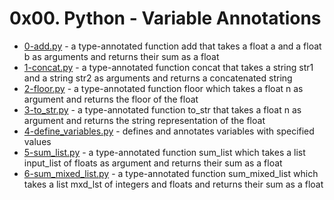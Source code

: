# 0x00. Python - Variable Annotations
- [0-add.py](0-add.py) - a type-annotated function add that takes a float a and a float b as arguments and returns their sum as a float
- [1-concat.py](1-concat.py) - a type-annotated function concat that takes a string str1 and a string str2 as arguments and returns a concatenated string
- [2-floor.py](2-floor.py) - a type-annotated function floor which takes a float n as argument and returns the floor of the float
- [3-to_str.py](3-to_str.py) - a type-annotated function to_str that takes a float n as argument and returns the string representation of the float
- [4-define_variables.py](4-define_variables.py) - defines and annotates variables with specified values
- [5-sum_list.py](5-sum_list.py) - a type-annotated function sum_list which takes a list input_list of floats as argument and returns their sum as a float
- [6-sum_mixed_list.py](6-sum_mixed_list.py) - a type-annotated function sum_mixed_list which takes a list mxd_lst of integers and floats and returns their sum as a float